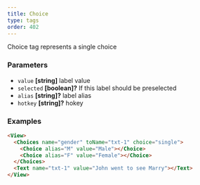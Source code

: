 ```yaml
---
title: Choice
type: tags
order: 402
---
```


Choice tag represents a single choice

### Parameters

-   `value` **[string]** label value
-   `selected` **[boolean]?** If this label should be preselected
-   `alias` **[string]?** label alias
-   `hotkey` **[string]?** hokey

### Examples

```html
<View>
  <Choices name="gender" toName="txt-1" choice="single">
    <Choice alias="M" value="Male"></Choice>
    <Choice alias="F" value="Female"></Choice>
  </Choices>
  <Text name="txt-1" value="John went to see Marry"></Text>
</View>
```
